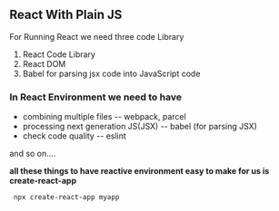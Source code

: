 ## React With Plain JS

For Running React we need three code Library

1. React Code Library 
2. React DOM
3. Babel for parsing jsx code into JavaScript code

### In React Environment we need to have 

* combining multiple files -- webpack, parcel
* processing next generation JS(JSX) -- babel (for parsing JSX)
* check code quality -- eslint

and so on....

**all these things to have reactive environment easy to make for us is create-react-app**

` npx create-react-app myapp`

